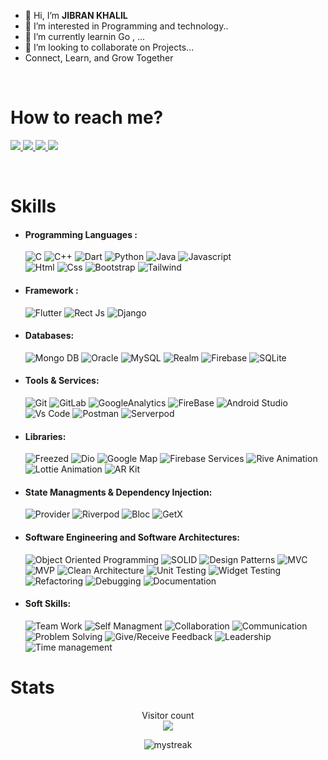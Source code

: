 - 👋 Hi, I’m  **JIBRAN KHALIL** 
- 👀 I’m interested in Programming and technology..
- 🌱 I’m currently learnin Go ,  ...
- 💞️ I’m looking to collaborate on Projects...
- Connect, Learn, and Grow Together

 <br />
<p align="start">
  <h1 align="start"> How to reach me? </h1>
<p h2 align="start">

  <a href="https://www.linkedin.com/in/jibran-khalil-8949541b0/"> <img src="https://img.icons8.com/?size=40&id=xuvGCOXi8Wyg&format=png&color=000000"/> </a>
  <a href="mailto:dev.jibrankhalil@gmail.com"> <img src="https://img.icons8.com/?size=40&id=P7UIlhbpWzZm&format=png&color=000000"/> </a>
  <a href="https://github.com/jibrankhalil-jk/"> <img src="https://img.icons8.com/?size=40&id=106564&format=png&color=000000"/> </a>
  <a href="https://jibrankhalil-jk.github.io/"> <img src="https://img.icons8.com/?size=40&id=63807&format=png&color=000000"/> </a> 
 
 <br />
 <p align="start">
 <h1 align="start"> Skills </h1>
 <p h2 align="start">

- #### Programming Languages :

  <img alt="C" src="https://img.shields.io/badge/C-blue?style=flat-squar&logo=c&logoColor=white"/> 
  <img alt="C++" src="https://img.shields.io/badge/C++-darkblue?style=flat-squar&logo=cplusplus&logoColor=white"/>
  <img alt="Dart" src="https://img.shields.io/badge/Dart-blue?style=flat-squar&logo=dart&logoColor=white">
  <img alt="Python" src="https://img.shields.io/badge/Python-yellow?style=flat-squar&logo=Python&logoColor=white"/> 
  <img alt="Java" src="https://img.shields.io/badge/java-bc0b19?style=flat-squar&logo=openjdk&logoColor=white"/>
  <img alt="Javascript" src="https://img.shields.io/badge/javascript-yellow.svg?style=flat-squar&logo=javascript&logoColor=white"/>
  <br>
  <img alt="Html" src="https://img.shields.io/badge/html-orange?style=flat-squar&logo=html5&logoColor=white"/>
  <img alt="Css" src="https://img.shields.io/badge/Css-075898?style=flat-squar&logo=Css3&logoColor=white"/>
  <img alt="Bootstrap" src="https://img.shields.io/badge/Bootstrap-purple?style=flat-squar&logo=Bootstrap&logoColor=white"/>
  <img alt="Tailwind" src="https://img.shields.io/badge/Tailwind-075898?style=flat-squar&logo=Tailwindcss&logoColor=white"/>
  


- #### Framework :

  <img alt="Flutter" src="https://img.shields.io/badge/Flutter-0175C2?style=flat-squar&logo=Flutter&logoColor=white">
  <img alt="Rect Js" src="https://img.shields.io/badge/React Js-0175C2?style=flat-squar&logo=react&logoColor=white">
  <img alt="Django" src="https://img.shields.io/badge/Django-075898?style=flat-squar&logo=Django">

- #### Databases:

  <img alt="Mongo DB" src="https://img.shields.io/badge/Mongodb-green.svg?style=flat-squar&logo=Mongodb&logoColor=white"/>
  <img alt="Oracle" src="https://img.shields.io/badge/Oracle-red.svg?style=flat-squar&logo=Oracle&logoColor=white"/>
  <img alt="MySQL" src="https://img.shields.io/badge/mysql-00f.svg?style=flat-squar&logo=mysql&logoColor=white"/>
  <img alt="Realm" src="https://img.shields.io/badge/Realm-ff69b4.svg?style=flat-squar&logo=realm&logoColor=white"/>
  <img alt="Firebase" src="https://img.shields.io/badge/Firebase-orange.svg?style=flat-squar&logo=Firebase&logoColor=white"/> 
  <img alt="SQLite" src="https://img.shields.io/badge/sqlite-316192.svg?style=flat-squar&logo=sqlite&logoColor=white"/> 

- #### Tools & Services:

  <img alt="Git" src="https://img.shields.io/badge/git-F05033.svg?style=flat-squar&logo=git&labelColor=F05033&logoColor=white"/>
  <img alt="GitLab" src="https://img.shields.io/badge/gitlab-121011.svg?style=flat-squar&logo=gitlab&labelColor=121011&logoColor=white"/>
  <img alt="GoogleAnalytics" src="https://img.shields.io/badge/Google Analytics-e37400.svg?style=flat-squar&logo=googleanalytics&labelColor=e37400&logoColor=white"/>
  <img alt="FireBase" src="https://img.shields.io/badge/FireBase-EE800F.svg?style=flat-squar&logo=FireBase&labelColor=EE800F&logoColor=white"/>
  <img alt="Android Studio" src="https://img.shields.io/badge/Android Studio-88B653.svg?style=flat-squar&logo=androidstudio&labelColor=88B653&logoColor=white"/>
  <img alt="Vs Code" src="https://img.shields.io/badge/Vs Code-3FABF3.svg?style=flat-squar&logo=visualstudiocode&labelColor=3FABF3&logoColor=white"/>
  <img alt="Postman" src="https://img.shields.io/badge/Postman-F76936.svg?style=flat-squar&logo=postman&labelColor=F76936&logoColor=white"/>
  <img alt="Serverpod" src="https://img.shields.io/badge/Serverpod-6A9500.svg?style=flat-squar&logo=serverpod&labelColor=6A9500&logoColor=white"/>

- #### Libraries:

  <!-- <img alt="Rx-Dart" src="https://img.shields.io/badge/Rx Dart-E13992.svg?style=flat-squar&logo=dart&labelColor=E13992&logoColor=white"/> -->
  <!-- <img alt="Rx-Android" src="https://img.shields.io/badge/Rx Android-E13992.svg?style=flat-squar&logo=android&labelColor=E13992&logoColor=white"/> --> 
  <img alt="Freezed" src="https://img.shields.io/badge/Freezed-316192.svg?style=flat-squar&logo=flutter&labelColor=316192&logoColor=white"/>
  <img alt="Dio" src="https://img.shields.io/badge/Dio-F7931E.svg?style=flat-squar&logo=flutter&labelColor=F7931E&logoColor=white"/>
  <!-- <img alt="GraphQL" src="https://img.shields.io/badge/GraphQL-DE33A6.svg?style=flat-squar&logo=graphql&labelColor=DE33A6"/> -->
  <img alt="Google Map" src="https://img.shields.io/badge/Google Map-C72800.svg?style=flat-squar&logo=firebase&labelColor=C72800&logoColor=white"/>
  <!-- <img alt="MapBox" src="https://img.shields.io/badge/MapBox-252525.svg?style=flat-squar&logo=MapBox&labelColor=252525&logoColor=white"/> -->
  <img alt="Firebase Services" src="https://img.shields.io/badge/Firebase Services-EE800F.svg?style=flat-squar&logo=firebase&labelColor=EE800F&logoColor=white"/>
  <img alt="Rive Animation" src="https://img.shields.io/badge/Rive Animation-000000.svg?style=flat-squar&logo=flutter&labelColor=000000"/>
  <img alt="Lottie Animation" src="https://img.shields.io/badge/Lottie Animation-007484.svg?style=flat-squar&logo=android&labelColor=007484&logoColor=white"/>
  <!-- <img alt="Vuforia" src="https://img.shields.io/badge/Vuforia-000000.svg?style=flat-squar&logo=unity&labelColor=000000&logoColor=white"/> -->
  <img alt="AR Kit" src="https://img.shields.io/badge/AR Kit-757575.svg?style=flat-squar&logo=flutter&labelColor=757575&logoColor=white"/>

- #### State Managments & Dependency Injection:

  <img alt="Provider" src="https://img.shields.io/badge/Provider-EB6222.svg?style=flat-squar&logo=flutter&logoColor=white"/>
  <img alt="Riverpod" src="https://img.shields.io/badge/Riverpod-08599D.svg?style=flat-squar&logo=flutter&logoColor=white"/>
  <img alt="Bloc" src="https://img.shields.io/badge/Bloc-0080BB.svg?style=flat-squar&logo=flutter&logoColor=white"/>
  <img alt="GetX" src="https://img.shields.io/badge/GetX-6711B6.svg?style=flat-squar&logo=flutter&logoColor=white"/>
  <!-- <img alt="Flutter Redux" src="https://img.shields.io/badge/Flutter Redux-7247B5.svg?style=flat-squar&logo=redux&logoColor=white"/>  -->
  <!-- <img alt="Kiwi" src="https://img.shields.io/badge/Kiwi-755246.svg?style=flat-squar&logo=flutter&logoColor=white"/> -->
  <!-- <img alt="GetIt" src="https://img.shields.io/badge/GetIt-035697.svg?style=flat-squar&logo=flutter&logoColor=white"/> -->
  <!-- <img alt="Dagger" src="https://img.shields.io/badge/Dagger-1B1E45.svg?style=flat-squar&logo=android&labelColor=1B1E45&logoColor=white"/> -->

- #### Software Engineering and Software Architectures:

    <img alt="Object Oriented Programming" src="https://img.shields.io/badge/OOP-121011.svg?style=flat-squar"/>
    <img alt="SOLID" src="https://img.shields.io/badge/SOLID-121011.svg?style=flat-squar"/>
    <img alt="Design Patterns" src="https://img.shields.io/badge/Design Patterns-121011.svg?style=flat-squar"/>
    <img alt="MVC" src="https://img.shields.io/badge/MVC-121011.svg?style=flat-squar"/>
    <img alt="MVP" src="https://img.shields.io/badge/MVP-121011.svg?style=flat-squar"/>
    <img alt="Clean Architecture" src="https://img.shields.io/badge/ Clean Architecture-121011.svg?style=flat-squar"/>
    <img alt="Unit Testing" src="https://img.shields.io/badge/Unit Testing-121011.svg?style=flat-squar"/>
    <img alt="Widget Testing" src="https://img.shields.io/badge/Widget Testing-121011.svg?style=flat-squar"/>  
    <img alt="Refactoring" src="https://img.shields.io/badge/Refactoring-121011.svg?style=flat-squar"/>
    <img alt="Debugging" src="https://img.shields.io/badge/Debugging-121011.svg?style=flat-squar"/>
    <img alt="Documentation" src="https://img.shields.io/badge/Documentation-121011.svg?style=flat-squar"/>

- #### Soft Skills:
  <img alt="Team Work" src="https://img.shields.io/badge/Team Work-02569B.svg?style=flat-squar"/>
  <img alt="Self Managment" src="https://img.shields.io/badge/Self Managment-02569B.svg?style=flat-squar"/>
  <img alt="Collaboration" src="https://img.shields.io/badge/Collaboration-02569B.svg?style=flat-squar"/>
  <img alt="Communication" src="https://img.shields.io/badge/Communication-02569B.svg?style=flat-squar"/>
  <img alt="Problem Solving" src="https://img.shields.io/badge/Problem Solving-02569B.svg?style=flat-squar"/>
  <img alt="Give/Receive Feedback" src="https://img.shields.io/badge/Give/Receive Feedback-02569B.svg?style=flat-squar"/>
  <img alt="Leadership" src="https://img.shields.io/badge/Leadership-02569B.svg?style=flat-squar"/>
  <img alt="Time management" src="https://img.shields.io/badge/Time management-02569B.svg?style=flat-squar"/>


<p align="start">
  <h1 align="start"> Stats </h1>
<p h2 align="start">


<p align="center"> 
  Visitor count<br>
  <img src="https://profile-counter.glitch.me/jibrankhalil-jk/count.svg" />
</p>


<div align="center"> 

<img src="https://github-readme-streak-stats.herokuapp.com/?user=jibrankhalil-jk" alt="mystreak"/>
</div>
